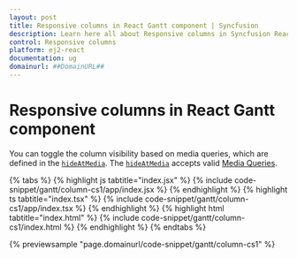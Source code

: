 ```yaml
---
layout: post
title: Responsive columns in React Gantt component | Syncfusion
description: Learn here all about Responsive columns in Syncfusion React Gantt component of Syncfusion Essential JS 2 and more.
control: Responsive columns 
platform: ej2-react
documentation: ug
domainurl: ##DomainURL##
---
```


# Responsive columns in React Gantt component

You can toggle the column visibility based on media queries, which are defined in the [`hideAtMedia`](https://ej2.syncfusion.com/react/documentation/api/gantt/column/#hideatmedia). The [`hideAtMedia`](https://ej2.syncfusion.com/react/documentation/api/gantt/column/#hideatmedia) accepts valid [Media Queries]( http://cssmediaqueries.com/what-are-css-media-queries.html ).

{% tabs %}
{% highlight js tabtitle="index.jsx" %}
{% include code-snippet/gantt/column-cs1/app/index.jsx %}
{% endhighlight %}
{% highlight ts tabtitle="index.tsx" %}
{% include code-snippet/gantt/column-cs1/app/index.tsx %}
{% endhighlight %}
{% highlight html tabtitle="index.html" %}
{% include code-snippet/gantt/column-cs1/index.html %}
{% endhighlight %}
{% endtabs %}
        
{% previewsample "page.domainurl/code-snippet/gantt/column-cs1" %}

